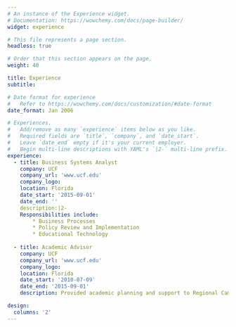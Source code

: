```yaml
---
# An instance of the Experience widget.
# Documentation: https://wowchemy.com/docs/page-builder/
widget: experience

# This file represents a page section.
headless: true

# Order that this section appears on the page.
weight: 40

title: Experience
subtitle:

# Date format for experience
#   Refer to https://wowchemy.com/docs/customization/#date-format
date_format: Jan 2006

# Experiences.
#   Add/remove as many `experience` items below as you like.
#   Required fields are `title`, `company`, and `date_start`.
#   Leave `date_end` empty if it's your current employer.
#   Begin multi-line descriptions with YAML's `|2-` multi-line prefix.
experience:
  - title: Business Systems Analyst 
    company: UCF
    company_url: 'www.ucf.edu'
    company_logo: 
    location: Florida
    date_start: '2015-09-01'
    date_end: ''
    description:|2-
    Responsibilities include:
        * Business Processes
        * Policy Review and Implementation
        * Educational Technology
        
  - title: Academic Advisor
    company: UCF
    company_url: 'www.ucf.edu'
    company_logo: 
    location: Florida
    date_start: '2010-07-09'
    date_end: '2015-09-01'
    description: Provided academic planning and support to Regional Campuses students  

design:
  columns: '2'
---
```

